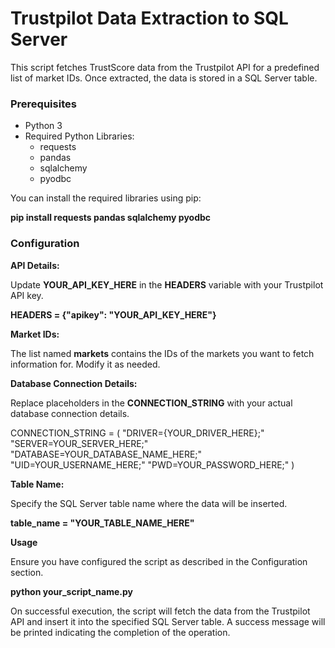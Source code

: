 # Trustpilot Data Extraction to SQL Server
This script fetches TrustScore data from the Trustpilot API for a predefined list of market IDs. Once extracted, the data is stored in a SQL Server table.

### Prerequisites
- Python 3
- Required Python Libraries:
  - requests
  - pandas
  - sqlalchemy
  - pyodbc

You can install the required libraries using pip:

**pip install requests pandas sqlalchemy pyodbc**

### Configuration

**API Details:**

Update **YOUR_API_KEY_HERE** in the **HEADERS** variable with your Trustpilot API key.

**HEADERS = {"apikey": "YOUR_API_KEY_HERE"}**

**Market IDs:**

The list named **markets** contains the IDs of the markets you want to fetch information for. Modify it as needed.

**Database Connection Details:**

Replace placeholders in the **CONNECTION_STRING** with your actual database connection details.

CONNECTION_STRING = (
    "DRIVER={YOUR_DRIVER_HERE};"
    "SERVER=YOUR_SERVER_HERE;"
    "DATABASE=YOUR_DATABASE_NAME_HERE;"
    "UID=YOUR_USERNAME_HERE;"
    "PWD=YOUR_PASSWORD_HERE;"
)

**Table Name:**

Specify the SQL Server table name where the data will be inserted.

**table_name = "YOUR_TABLE_NAME_HERE"**

**Usage**

Ensure you have configured the script as described in the Configuration section.

**python your_script_name.py**

On successful execution, the script will fetch the data from the Trustpilot API and insert it into the specified SQL Server table. A success message will be printed indicating the completion of the operation.
